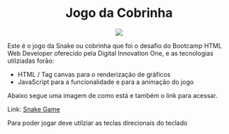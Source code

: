 <h1 align="center">Jogo da Cobrinha</h1>
<p align="center">
<img src="http://img.shields.io/static/v1?label=STATUS&message=EM%20DESENVOLVIMENTO&color=GREEN&style=for-the-badge"> 
</p>

<p>
 Este é o jogo da Snake ou cobrinha que foi o desafio do Bootcamp HTML Web Developer oferecido pela Digital Innovation One, e as tecnologias utilziadas forão:
</p>
 
 <ul>
<li>HTML / Tag canvas para o renderização de gráficos</li>
<li>JavaScript para a funcionalidade e para a animação do jogo</li>
</ul> 
 
<p>Abaixo segue uma imagem de como está e também o link para acessar.</p>
<p>Link: <a href="https://nake-snake-game.netlify.app/">Snake Game</a></p>
<p>Para poder jogar deve utilziar as teclas direcionais do teclado</p>

